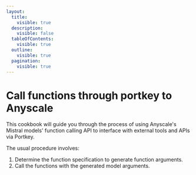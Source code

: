 ```yaml
---
layout:
  title:
    visible: true
  description:
    visible: false
  tableOfContents:
    visible: true
  outline:
    visible: true
  pagination:
    visible: true
---
```


# Call functions through portkey to Anyscale

This cookbook will guide you through the process of using Anyscale's Mistral models' function calling API to interface with external tools and APIs via Portkey.



The usual procedure involves:

1. Determine the function specification to generate function arguments.
2. Call the functions with the generated model arguments.



